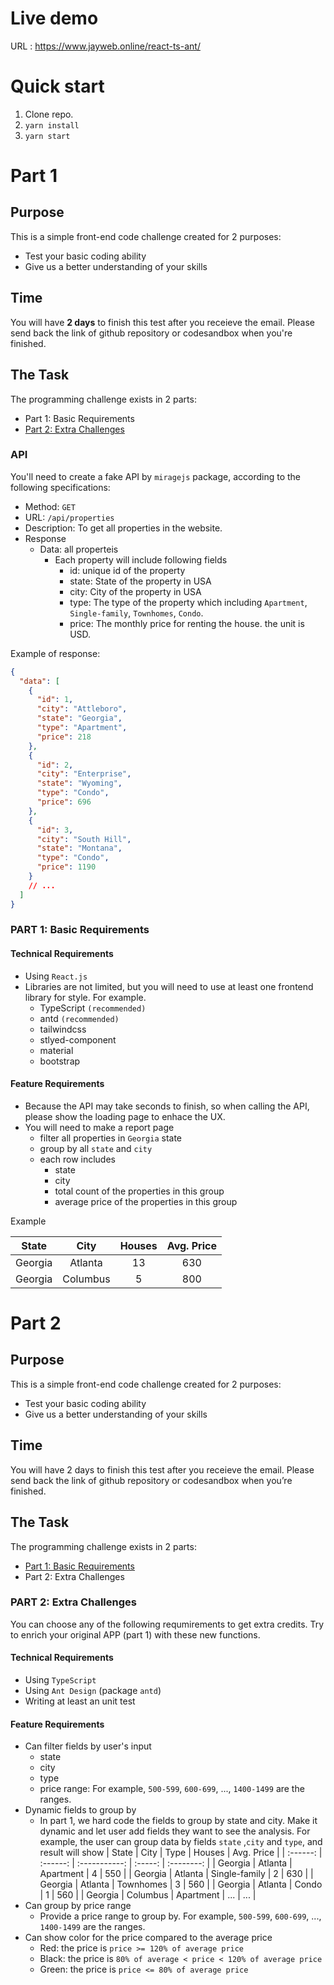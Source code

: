 # Live demo
URL : https://www.jayweb.online/react-ts-ant/

# Quick start

1. Clone repo.
2. `yarn install`
3. `yarn start`

# Part 1

## Purpose

This is a simple front-end code challenge created for 2 purposes:

- Test your basic coding ability
- Give us a better understanding of your skills

## Time

You will have **2 days** to finish this test after you receieve the email. Please send back the link of github repository or codesandbox when you're finished.

## The Task

The programming challenge exists in 2 parts:

- Part 1: Basic Requirements
- [Part 2: Extra Challenges](https://hackmd.io/u_sfOmt1S5uXieCqf-mFow)

### API

You'll need to create a fake API by `miragejs` package, according to the following specifications:

- Method: `GET`
- URL: `/api/properties`
- Description:
  To get all properties in the website.
- Response
  - Data: all properteis
    - Each property will include following fields
      - id: unique id of the property
      - state: State of the property in USA
      - city: City of the property in USA
      - type: The type of the property which including `Apartment`, `Single-family`, `Townhomes`, `Condo`.
      - price: The monthly price for renting the house. the unit is USD.

Example of response:

```json
{
  "data": [
    {
      "id": 1,
      "city": "Attleboro",
      "state": "Georgia",
      "type": "Apartment",
      "price": 218
    },
    {
      "id": 2,
      "city": "Enterprise",
      "state": "Wyoming",
      "type": "Condo",
      "price": 696
    },
    {
      "id": 3,
      "city": "South Hill",
      "state": "Montana",
      "type": "Condo",
      "price": 1190
    }
    // ...
  ]
}
```

### PART 1: Basic Requirements

#### Technical Requirements

- Using `React.js`
- Libraries are not limited, but you will need to use at least one frontend library for style. For example.
  - TypeScript `(recommended)`
  - antd `(recommended)`
  - tailwindcss
  - stlyed-component
  - material
  - bootstrap

#### Feature Requirements

- Because the API may take seconds to finish, so when calling the API, please show the loading page to enhace the UX.
- You will need to make a report page
  - filter all properties in `Georgia` state
  - group by all `state` and `city`
  - each row includes
    - state
    - city
    - total count of the properties in this group
    - average price of the properties in this group

Example

|  State  |   City   | Houses | Avg. Price |
| :-----: | :------: | :----: | :--------: |
| Georgia | Atlanta  |   13   |    630     |
| Georgia | Columbus |   5    |    800     |

# Part 2

## Purpose

This is a simple front-end code challenge created for 2 purposes:

- Test your basic coding ability
- Give us a better understanding of your skills

## Time

You will have 2 days to finish this test after you receieve the email. Please send back the link of github repository or codesandbox when you’re finished.

## The Task

The programming challenge exists in 2 parts:

- [Part 1: Basic Requirements](https://hackmd.io/TxtoF3QlSfqCqGb74LKlag)
- Part 2: Extra Challenges

### PART 2: Extra Challenges

You can choose any of the following requmirements to get extra credits. Try to enrich your original APP (part 1) with these new functions.

#### Technical Requirements

- Using `TypeScript`
- Using `Ant Design` (package `antd`)
- Writing at least an unit test

#### Feature Requirements

- Can filter fields by user's input
  - state
  - city
  - type
  - price range: For example, `500-599`, `600-699`, ..., `1400-1499` are the ranges.
- Dynamic fields to group by
  - In part 1, we hard code the fields to group by state and city. Make it dynamic and let user add fields they want to see the analysis. For example, the user can group data by fields `state` ,`city` and `type`, and result will show
    | State | City | Type | Houses | Avg. Price |
    | :------: | :------: | :-----------: | :-----: | :--------: |
    | Georgia | Atlanta | Apartment | 4 | 550 |
    | Georgia | Atlanta | Single-family | 2 | 630 |
    | Georgia | Atlanta | Townhomes | 3 | 560 |
    | Georgia | Atlanta | Condo | 1 | 560 |
    | Georgia | Columbus | Apartment | ... | ... |
- Can group by price range
  - Provide a price range to group by. For example, `500-599`, `600-699`, ..., `1400-1499` are the ranges.
- Can show color for the price compared to the average price
  - Red: the price is `price >= 120% of average price`
  - Black: the price is `80% of average < price < 120% of average price`
  - Green: the price is `price <= 80% of average price`
